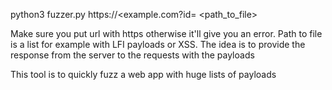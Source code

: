 python3 fuzzer.py https://<example.com?id= <path_to_file>

Make sure you put url with https otherwise it'll give you an error.
Path to file is a list for example with LFI payloads or XSS. The idea is to provide the response from the server to the requests with the payloads

This tool is to quickly fuzz a web app with huge lists of payloads
